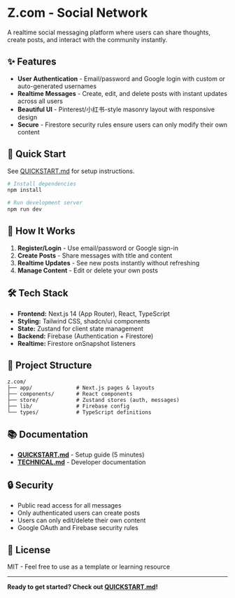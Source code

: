 # Z.com - Social Network

A realtime social messaging platform where users can share thoughts, create posts, and interact with the community instantly.

## ✨ Features

- **User Authentication** - Email/password and Google login with custom or auto-generated usernames
- **Realtime Messages** - Create, edit, and delete posts with instant updates across all users
- **Beautiful UI** - Pinterest/小红书-style masonry layout with responsive design
- **Secure** - Firestore security rules ensure users can only modify their own content

## 🚀 Quick Start

See [QUICKSTART.md](QUICKSTART.md) for setup instructions.

```bash
# Install dependencies
npm install

# Run development server
npm run dev
```

## 🎯 How It Works

1. **Register/Login** - Use email/password or Google sign-in
2. **Create Posts** - Share messages with title and content
3. **Realtime Updates** - See new posts instantly without refreshing
4. **Manage Content** - Edit or delete your own posts

## 🛠️ Tech Stack

- **Frontend:** Next.js 14 (App Router), React, TypeScript
- **Styling:** Tailwind CSS, shadcn/ui components
- **State:** Zustand for client state management
- **Backend:** Firebase (Authentication + Firestore)
- **Realtime:** Firestore onSnapshot listeners

## 📁 Project Structure

```
z.com/
├── app/              # Next.js pages & layouts
├── components/       # React components
├── store/            # Zustand stores (auth, messages)
├── lib/              # Firebase config
└── types/            # TypeScript definitions
```

## 📚 Documentation

- **[QUICKSTART.md](QUICKSTART.md)** - Setup guide (5 minutes)
- **[TECHNICAL.md](TECHNICAL.md)** - Developer documentation

## 🔒 Security

- Public read access for all messages
- Only authenticated users can create posts
- Users can only edit/delete their own content
- Google OAuth and Firebase security rules

## 📄 License

MIT - Feel free to use as a template or learning resource

---

**Ready to get started? Check out [QUICKSTART.md](QUICKSTART.md)!**

